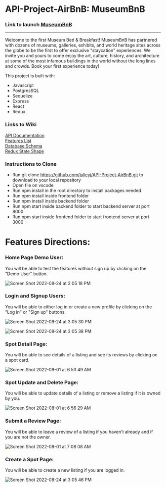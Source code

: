 # API-Project-AirBnB: MuseumBnB


### Link to launch [MuseumBnB](https://museumbnb.herokuapp.com/)
***
Welcome to the first Museum Bed & Breakfast! MuseumBnB has partnered with dozens of museums, galleries, exhibits, and world heritage sites across the globe to be the first to offer exclusive "staycation" experiences. We invite you and yours to come enjoy the art, culture, history, and architecture at some of the most infamous buildings in the world without the long lines and crowds. Book your first experience today! 

This project is built with:
* Javascript
* PostgresSQL
* Sequelize
* Express
* React
* Redux

### Links to Wiki
[API Documentation](https://github.com/julieyj/API-Project-AirBnB/wiki/API-Documentation)<br>
[Features List](https://github.com/julieyj/API-Project-AirBnB/wiki/Features-List)<br>
[Database Schema](https://github.com/julieyj/API-Project-AirBnB/wiki/Database-Schema)<br>
[Redux State Shape](https://github.com/julieyj/API-Project-AirBnB/wiki/Redux-State-Shape---Pseudocode)<br>


### Instructions to Clone
* Run git clone https://github.com/julieyj/API-Project-AirBnB.git to download to your local repository
* Open file on vscode
* Run npm install in the root directory to install packages needed
* Run npm install inside frontend folder
* Run npm install inside backend folder
* Run npm start inside backend folder to start backend server at port 8000
* Run npm start inside frontend folder to start frontend server at port 3000

# Features Directions:
### Home Page Demo User:
You will be able to test the features without sign up by clicking on the "Demo User" button.

![Screen Shot 2022-08-24 at 3 05 18 PM](https://user-images.githubusercontent.com/103216479/186532100-ae5ecc6b-1225-4bd9-934c-e615657656a6.png)

### Login and Signup Users:
You will be able to either log in or create a new profile by clicking on the "Log in" or "Sign up" buttons.

![Screen Shot 2022-08-24 at 3 05 30 PM](https://user-images.githubusercontent.com/103216479/186532151-3b6e113d-5b5e-438c-8b47-f05c6632e472.png)

![Screen Shot 2022-08-24 at 3 05 38 PM](https://user-images.githubusercontent.com/103216479/186532175-9afb65c1-cf8d-4688-a13f-5e827c8e1004.png)

### Spot Detail Page:
You will be able to see details of a listing and see its reviews by clicking on a spot card.

![Screen Shot 2022-08-01 at 6 53 49 AM](https://user-images.githubusercontent.com/103216479/182164038-c71001ac-c9ed-4878-8463-42635ed55a3d.png)


### Spot Update and Delete Page:
You will be able to update details of a listing or remove a listing if it is owned by you.

![Screen Shot 2022-08-01 at 6 56 29 AM](https://user-images.githubusercontent.com/103216479/182164255-62d518d8-e357-4345-bcad-df184cd68b97.png)

### Submit a Review Page:
You will be able to leave a review of a listing if you haven't already and if you are not the owner.

![Screen Shot 2022-08-01 at 7 08 08 AM](https://user-images.githubusercontent.com/103216479/182166569-b1bacf95-8938-49f5-8e8d-485653cb664d.png)

### Create a Spot Page:
You will be able to create a new listing if you are logged in.

![Screen Shot 2022-08-24 at 3 05 46 PM](https://user-images.githubusercontent.com/103216479/186532274-154ff313-60dc-447c-b783-c53ccd29ba5f.png)
